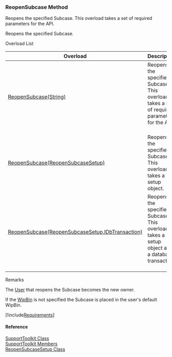 ﻿### ReopenSubcase Method

Reopens the specified Subcase. This overload takes a set of required parameters for the API.

Reopens the specified Subcase.

Overload List

| Overload | Description |
| --- | --- |
| [ReopenSubcase(String)](FChoice.Toolkits.Clarify~FChoice.Toolkits.Clarify.Support.SupportToolkit~ReopenSubcase(String).md) | Reopens the specified Subcase. This overload takes a set of required parameters for the API.   |
| [ReopenSubcase(ReopenSubcaseSetup)](FChoice.Toolkits.Clarify~FChoice.Toolkits.Clarify.Support.SupportToolkit~ReopenSubcase(ReopenSubcaseSetup).md) | Reopens the specified Subcase. This overload takes a setup object.   |
| [ReopenSubcase(ReopenSubcaseSetup,IDbTransaction)](FChoice.Toolkits.Clarify~FChoice.Toolkits.Clarify.Support.SupportToolkit~ReopenSubcase(ReopenSubcaseSetup,IDbTransaction).md) | Reopens the specified Subcase. This overload takes a setup object and a database transaction.   |

Remarks

The [User](FChoice.Toolkits.Clarify~FChoice.Toolkits.Clarify.Support.ReopenSubcaseSetup~UserName.md) that reopens the Subcase becomes the new owner.

If the [WipBin](FChoice.Toolkits.Clarify~FChoice.Toolkits.Clarify.Support.ReopenSubcaseSetup~WipBin.md) is not specified the Subcase is placed in the user's default WipBin.

[!include[Requirements](../partials/requirements.md)]



#### Reference

[SupportToolkit Class](FChoice.Toolkits.Clarify~FChoice.Toolkits.Clarify.Support.SupportToolkit.md)  
[SupportToolkit Members](FChoice.Toolkits.Clarify~FChoice.Toolkits.Clarify.Support.SupportToolkit_members.md)  
[ReopenSubcaseSetup Class](FChoice.Toolkits.Clarify~FChoice.Toolkits.Clarify.Support.ReopenSubcaseSetup.md)